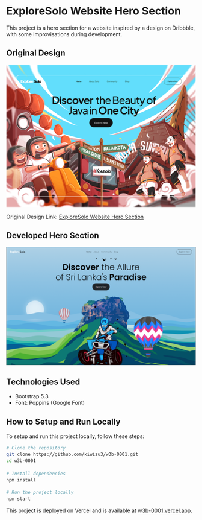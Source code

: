 # ExploreSolo Website Hero Section

This project is a hero section for a website inspired by a design on Dribbble, with some improvisations during development.

## Original Design

![Original Design](https://github.com/kiwizu3/w3b-0001/blob/26f71528054646ae7a477efd4edcfb06ecb47617/src/assets/images/original.png)

Original Design Link: [ExploreSolo Website Hero Section](https://dribbble.com/shots/24106995-ExploreSolo-website-hero-section)

## Developed Hero Section

![Developed Hero Section](https://github.com/kiwizu3/w3b-0001/blob/26f71528054646ae7a477efd4edcfb06ecb47617/src/assets/images/screenshot.png)

## Technologies Used

- Bootstrap 5.3
- Font: Poppins (Google Font)

## How to Setup and Run Locally

To setup and run this project locally, follow these steps:

```bash
# Clone the repository
git clone https://github.com/kiwizu3/w3b-0001.git
cd w3b-0001

# Install dependencies
npm install

# Run the project locally
npm start
```

This project is deployed on Vercel and is available at [w3b-0001.vercel.app](https://w3b-0001.vercel.app).
